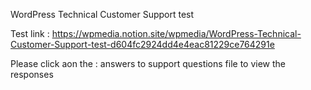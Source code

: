 WordPress Technical Customer Support test
 
Test link : https://wpmedia.notion.site/wpmedia/WordPress-Technical-Customer-Support-test-d604fc2924dd4e4eac81229ce764291e
 
Please click aon the : answers to support questions file   to view the responses 
